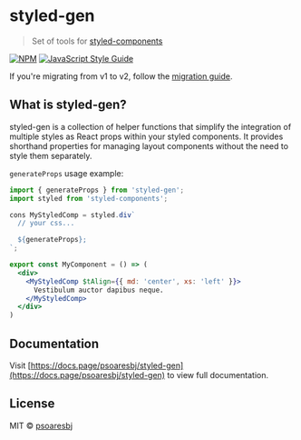 # styled-gen

> Set of tools for [styled-components](https://styled-components.com/)

[![NPM](https://img.shields.io/npm/v/styled-gen.svg)](https://www.npmjs.com/package/styled-gen) [![JavaScript Style Guide](https://img.shields.io/badge/code_style-standard-brightgreen.svg)](https://standardjs.com)

If you're migrating from v1 to v2, follow the [migration guide](https://docs.page/psoaresbj/styled-gen/migration-v2).

## What is styled-gen?

styled-gen is a collection of helper functions that simplify the integration of multiple styles as React props within your styled components. It provides shorthand properties for managing layout components without the need to style them separately.

`generateProps` usage example:

```jsx title="MyComponent.jsx"
import { generateProps } from 'styled-gen';
import styled from 'styled-components';

cons MyStyledComp = styled.div`
  // your css...

  ${generateProps};
`;

export const MyComponent = () => (
  <div>
    <MyStyledComp $tAlign={{ md: 'center', xs: 'left' }}>
      Vestibulum auctor dapibus neque.
    </MyStyledComp>
  </div>
)
```

## Documentation
Visit [https://docs.page/psoaresbj/styled-gen](https://docs.page/psoaresbj/styled-gen) to view full documentation.

## License

MIT © [psoaresbj](https://github.com/psoaresbj)
